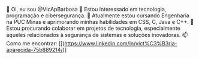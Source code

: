 👋 Oi, eu sou @VicApBarbosa
👀 Estou interessado em tecnologia, programação e cibersegurança.
🌱 Atualmente estou cursando Engenharia na PUC Minas e aprimorando minhas habilidades em CSS, C, Java e C++.
💞️ Estou procurando colaborar em projetos de tecnologia, especialmente aqueles relacionados à segurança de sistemas e soluções inovadoras.
📫 Como me encontrar: [[(https://www.linkedin.com/in/vict%C3%B3ria-aparecida-75b889214/)]
<!---
VicApBarbosa/VicApBarbosa is a ✨ special ✨ repository because its `README.md` (this file) appears on your GitHub profile.
You can click the Preview link to take a look at your changes.
--->
